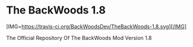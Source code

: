 The BackWoods 1.8
============

[IMG=https://travis-ci.org/BackWoodsDev/TheBackWoods-1.8.svg][/IMG]

The Official Repository Of The BackWoods Mod Version 1.8
